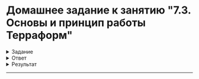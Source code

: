 # Домашнее задание к занятию "7.3. Основы и принцип работы Терраформ"

<details>
  <summary>Задание</summary>

## Задача 1. Создадим бэкэнд в S3 (необязательно, но крайне желательно).

Если в рамках предыдущего задания у вас уже есть аккаунт AWS, то давайте продолжим знакомство со взаимодействием
терраформа и aws. 

1. Создайте s3 бакет, iam роль и пользователя от которого будет работать терраформ. Можно создать отдельного пользователя,
а можно использовать созданного в рамках предыдущего задания, просто добавьте ему необходимы права, как описано 
[здесь](https://www.terraform.io/docs/backends/types/s3.html).
2. Зарегистрируйте бэкэнд в терраформ проекте как описано по ссылке выше. 


## Задача 2. Инициализируем проект и создаем воркспейсы. 

1. Выполните `terraform init`:
    * если был создан бэкэнд в S3, то терраформ создат файл стейтов в S3 и запись в таблице 
dynamodb.
    * иначе будет создан локальный файл со стейтами.  
1. Создайте два воркспейса `stage` и `prod`.
1. В уже созданный `aws_instance` добавьте зависимость типа инстанса от вокспейса, что бы в разных ворскспейсах 
использовались разные `instance_type`.
1. Добавим `count`. Для `stage` должен создаться один экземпляр `ec2`, а для `prod` два. 
1. Создайте рядом еще один `aws_instance`, но теперь определите их количество при помощи `for_each`, а не `count`.
1. Что бы при изменении типа инстанса не возникло ситуации, когда не будет ни одного инстанса добавьте параметр
жизненного цикла `create_before_destroy = true` в один из рессурсов `aws_instance`.
1. При желании поэкспериментируйте с другими параметрами и рессурсами.

В виде результата работы пришлите:
* Вывод команды `terraform workspace list`.
* Вывод команды `terraform plan` для воркспейса `prod`.  

</details>

<details>
  <summary>Ответ</summary>

## Задача 1. Создадим бэкэнд в Object Storage YC.

В рамках предыдущего ДЗ уже есть аккаунт `YC`, продолжим знакомство со взаимодействием `terraform` и `YC`. 

#### 1. Создадим `Object Storage` бакет, `iam` роль и пользователя от которого будет работать `terraform`.

<details>
  <summary>Создадим бакет в ЯО</summary>

<p align="center">
  <img width="1850" height="525" src="./assets/basic1.png">
</p>

<p align="center">
  <img width="950" height="480" src="./assets/basic2.png">
</p>

<p align="center">
  <img width="865" height="245" src="./assets/basic3.png">
</p>

<p align="center">
  <img width="1800" height="580" src="./assets/basic4.png">
</p>

</details>


<details>
  <summary>Создадим servcice-account</summary>

* Создадим сервисный аккаунт:
```shell
~/terraform/yandex-cloud-terraform$ yc iam service-account create --name netology-avt0m8
id: ajeoi0jacvnbvj3a0ga9
folder_id: b1g9qe62b5jeksf673g6
created_at: "2022-06-14T05:35:53.270090759Z"
name: netology-avt0m8
```

* Назначим сервисному аккаунту роль `editor`:
```shell
~/terraform/yandex-cloud-terraform$ yc resource-manager folder add-access-binding b1g9qe62b5jeksf673g6 \
>   --role editor \
>   --subject serviceAccount:ajeoi0jacvnbvj3a0ga9
done (1s)
```

* Создадим статический ключ доступа для сервисного аккаунта:
```shell
~/terraform/yandex-cloud-terraform$ yc iam access-key create --service-account-name netology-avt0m8
access_key:
  id: ajed2te1nana8trp41d8
  service_account_id: ajeoi0jacvnbvj3a0ga9
  created_at: "2022-06-14T05:42:04.703831570Z"
  key_id: <key_id>
secret: <secret>
```

* Создадим авторизованные ключи для сервисного аккаунта:
```shell
~/terraform/yandex-cloud-terraform$ yc iam key create --service-account-name netology-avt0m8 --output key.json
id: ajek7teiosmsvr2cd0ie
service_account_id: ajeoi0jacvnbvj3a0ga9
created_at: "2022-06-14T05:45:51.464161161Z"
key_algorithm: RSA_2048
```

* Создадим профиль и назначим ему авторизованные ключи сервисного аккаунта:
```shell
~/terraform/yandex-cloud-terraform$ yc config profile create netology-avt0m8
Profile 'netology-avt0m8' created and activated

~/terraform/yandex-cloud-terraform$ yc config set service-account-key key.json
```

* Убедимся, что сервисный аккаунт и все ключи созданы и привязаны.
<p align="center">
  <img width="1850" height="535" src="./assets/basic5.png">
</p>

</details>


#### 2. Зарегистрируем бэкэнд в терраформ проекте как описано по [ссылке](https://cloud.yandex.ru/docs/tutorials/infrastructure-management/terraform-state-storage). 
* Добавим файл `s3.tf`.
```terraform
terraform {
  backend "s3" {
    endpoint   = "storage.yandexcloud.net"
    bucket     = "netology-avt0m8-bucket"
    region     = "ru-central1"
    key        = "yc-avt0m8.tfstate"
    access_key = <access_key>
    secret_key = <secret_key>

    skip_region_validation      = true
    skip_credentials_validation = true
  }
}
```

## Задача 2. Инициализируем проект и создадим воркспейсы. 

#### 1. Выполним `terraform init`.

* если был создан бэкэнд в S3, то терраформ создат файл состояния в S3.

```shell
~/terraform/yc-terra-workspaces$ terraform init
Initializing modules...
- yc_instance_count in modules/instance
- yc_instance_for_each in modules/instance

Initializing the backend...

Successfully configured the backend "s3"! Terraform will automatically
use this backend unless the backend configuration changes.

Initializing provider plugins...
- Finding yandex-cloud/yandex versions matching "0.75.0"...
- Installing yandex-cloud/yandex v0.75.0...
- Installed yandex-cloud/yandex v0.75.0 (unauthenticated)

Terraform has created a lock file .terraform.lock.hcl to record the provider
selections it made above. Include this file in your version control repository
so that Terraform can guarantee to make the same selections by default when
you run "terraform init" in the future.

Terraform has been successfully initialized!

You may now begin working with Terraform. Try running "terraform plan" to see
any changes that are required for your infrastructure. All Terraform commands
should now work.

If you ever set or change modules or backend configuration for Terraform,
rerun this command to reinitialize your working directory. If you forget, other
commands will detect it and remind you to do so if necessary.

```

#### 2. Создадим два воркспейса `stage` и `prod`.

```shell
~/terraform/yc-terra-workspaces$ terraform workspace new stage
Created and switched to workspace "stage"!

Youre now on a new, empty workspace. Workspaces isolate their state,
so if you run "terraform plan" Terraform will not see any existing state
for this configuration.

~/terraform/yc-terra-workspaces$ terraform workspace new prod
Created and switched to workspace "prod"!

Youre now on a new, empty workspace. Workspaces isolate their state,
so if you run "terraform plan" Terraform will not see any existing state
for this configuration.

~/terraform/yc-terra-workspaces$ terraform workspace select stage
Switched to workspace "stage".

~/terraform/yc-terra-workspaces$ terraform validate
Success! The configuration is valid.

~/terraform/yandex-cloud-terraform$ terraform workspace list
  default
  prod
* stage

```

#### 3. В уже созданный `main.tf` добавим зависимость инстанса от вокспейса, что бы в разных ворскспейсах использовались разные параметры для инстанса.
```terraform
module "yc_instance_count" {
  source = "./modules/instance/"
  instance_count = local.yc_instance_count[terraform.workspace]
  cores         = local.yc_cores[terraform.workspace]
  memory        = local.yc_memory[terraform.workspace]
  core_fraction = local.yc_core_fraction[terraform.workspace]
  disk_size     = local.yc_disk_size[terraform.workspace]
  subnet_id     = resource.yandex_vpc_subnet.subnet.id
  description   = "instance depends on workspace by count"
}
```

#### 4. Добавим `count` (и другие параметры). Для `stage` должен создаться один экземпляр `yc_compute_instance`, а для `prod` два. 
```terraform
locals {
  yc_instance_count = {
    stage = 1
    prod  = 2
  }
  yc_cores = {
    stage = 2
    prod  = 4
  }
  yc_memory = {
    stage = 4
    prod  = 8
  }
  yc_core_fraction = {
    stage = 20
    prod  = 100
  }
  yc_disk_size = {
    stage = 20
    prod  = 40
  }
}
```

#### 5. Создадим рядом еще один `yc_compute_instance`, но теперь определим их количество при помощи `for_each`, а не `count`.

* `main.tf`:
```terraform
module "yc_instance_for_each" {
  source        = "./modules/instance/"
  for_each      = local.for_each_map[terraform.workspace]
  name          = "${each.key}-netology-vm-foreach"
  cores         = local.yc_cores[terraform.workspace]
  memory        = local.yc_memory[terraform.workspace]
  core_fraction = local.yc_core_fraction[terraform.workspace]
  disk_size     = local.yc_disk_size[terraform.workspace]
  subnet_id     = resource.yandex_vpc_subnet.subnet.id
  description   = "instance depends on workspace by for_each"
}
```
```terraform
locals {
  for_each_map = {
    stage = toset(["s1"])
    prod  = toset(["p1", "p2"])
  }
  network_names = {
    stage = "stage-netology-network"
    prod  = "prod-netology-network"
  }
  subnet_names = {
    stage = "stage-netology-subnet"
    prod  = "prod-netology"
  }
}
```

#### 6. Что бы при изменении типа инстанса не возникло ситуации, когда не будет ни одного инстанса добавим параметр жизненного цикла `create_before_destroy = true` в один из ресурсов `yc_compute_instance`.

`OK`

</details>

<details>
  <summary>Результат</summary>

* Вывод команды `terraform workspace list`:
```shell
~/terraform/yc-terra-workspaces$ terraform workspace list
  default
* prod
  stage
```

* Вывод команды `terraform plan` для воркспейса `prod`:

<details>
  <summary>terraform plan</summary>

```shell
~/terraform/yc-terra-workspaces$ terraform plan
module.yc_instance_for_each["p1"].data.yandex_compute_image.image: Reading...
module.yc_instance_count.data.yandex_compute_image.image: Reading...
module.yc_instance_for_each["p2"].data.yandex_compute_image.image: Reading...
module.yc_instance_for_each["p1"].data.yandex_compute_image.image: Read complete after 3s [id=fd8mn5e1cksb3s1pcq12]
module.yc_instance_for_each["p2"].data.yandex_compute_image.image: Read complete after 3s [id=fd8mn5e1cksb3s1pcq12]
module.yc_instance_count.data.yandex_compute_image.image: Read complete after 3s [id=fd8mn5e1cksb3s1pcq12]

Terraform used the selected providers to generate the following execution plan. Resource actions are indicated with the following symbols:
  + create

Terraform will perform the following actions:

  # yandex_vpc_network.net will be created
  + resource "yandex_vpc_network" "net" {
      + created_at                = (known after apply)
      + default_security_group_id = (known after apply)
      + folder_id                 = (known after apply)
      + id                        = (known after apply)
      + labels                    = (known after apply)
      + name                      = "prod-netology-network"
      + subnet_ids                = (known after apply)
    }

  # yandex_vpc_subnet.subnet will be created
  + resource "yandex_vpc_subnet" "subnet" {
      + created_at     = (known after apply)
      + folder_id      = (known after apply)
      + id             = (known after apply)
      + labels         = (known after apply)
      + name           = "prod-netology"
      + network_id     = (known after apply)
      + v4_cidr_blocks = [
          + "10.3.0.0/16",
        ]
      + v6_cidr_blocks = (known after apply)
      + zone           = "ru-central1-a"
    }

  # module.yc_instance_count.yandex_compute_instance.instance[0] will be created
  + resource "yandex_compute_instance" "instance" {
      + created_at                = (known after apply)
      + description               = "instance depends on workspace by count"
      + folder_id                 = (known after apply)
      + fqdn                      = (known after apply)
      + hostname                  = "netology-vm-count-1"
      + id                        = (known after apply)
      + metadata                  = {
          + "ssh-keys" = <<-EOT
                ubuntu:ssh-rsa AAAAB*****UipZk= stasarts@stasarts
            EOT
        }
      + name                      = "prod-1-netology-vm-count"
      + network_acceleration_type = "standard"
      + platform_id               = "standard-v1"
      + service_account_id        = (known after apply)
      + status                    = (known after apply)
      + zone                      = (known after apply)

      + boot_disk {
          + auto_delete = true
          + device_name = (known after apply)
          + disk_id     = (known after apply)
          + mode        = (known after apply)

          + initialize_params {
              + block_size  = (known after apply)
              + description = (known after apply)
              + image_id    = "fd8mn5e1cksb3s1pcq12"
              + name        = (known after apply)
              + size        = 40
              + snapshot_id = (known after apply)
              + type        = "network-hdd"
            }
        }

      + network_interface {
          + index              = (known after apply)
          + ip_address         = (known after apply)
          + ipv4               = true
          + ipv6               = false
          + ipv6_address       = (known after apply)
          + mac_address        = (known after apply)
          + nat                = true
          + nat_ip_address     = (known after apply)
          + nat_ip_version     = (known after apply)
          + security_group_ids = (known after apply)
          + subnet_id          = (known after apply)
        }

      + placement_policy {
          + host_affinity_rules = (known after apply)
          + placement_group_id  = (known after apply)
        }

      + resources {
          + core_fraction = 100
          + cores         = 4
          + memory        = 8
        }

      + scheduling_policy {
          + preemptible = (known after apply)
        }
    }

  # module.yc_instance_count.yandex_compute_instance.instance[1] will be created
  + resource "yandex_compute_instance" "instance" {
      + created_at                = (known after apply)
      + description               = "instance depends on workspace by count"
      + folder_id                 = (known after apply)
      + fqdn                      = (known after apply)
      + hostname                  = "netology-vm-count-2"
      + id                        = (known after apply)
      + metadata                  = {
          + "ssh-keys" = <<-EOT
                ubuntu:ssh-rsa AAAAB*****UipZk= stasarts@stasarts            
            EOT
        }
      + name                      = "prod-2-netology-vm-count"
      + network_acceleration_type = "standard"
      + platform_id               = "standard-v1"
      + service_account_id        = (known after apply)
      + status                    = (known after apply)
      + zone                      = (known after apply)

      + boot_disk {
          + auto_delete = true
          + device_name = (known after apply)
          + disk_id     = (known after apply)
          + mode        = (known after apply)

          + initialize_params {
              + block_size  = (known after apply)
              + description = (known after apply)
              + image_id    = "fd8mn5e1cksb3s1pcq12"
              + name        = (known after apply)
              + size        = 40
              + snapshot_id = (known after apply)
              + type        = "network-hdd"
            }
        }

      + network_interface {
          + index              = (known after apply)
          + ip_address         = (known after apply)
          + ipv4               = true
          + ipv6               = false
          + ipv6_address       = (known after apply)
          + mac_address        = (known after apply)
          + nat                = true
          + nat_ip_address     = (known after apply)
          + nat_ip_version     = (known after apply)
          + security_group_ids = (known after apply)
          + subnet_id          = (known after apply)
        }

      + placement_policy {
          + host_affinity_rules = (known after apply)
          + placement_group_id  = (known after apply)
        }

      + resources {
          + core_fraction = 100
          + cores         = 4
          + memory        = 8
        }

      + scheduling_policy {
          + preemptible = (known after apply)
        }
    }

  # module.yc_instance_for_each["p1"].yandex_compute_instance.instance[0] will be created
  + resource "yandex_compute_instance" "instance" {
      + created_at                = (known after apply)
      + description               = "instance depends on workspace by for_each"
      + folder_id                 = (known after apply)
      + fqdn                      = (known after apply)
      + hostname                  = "p1-netology-vm-foreach-1"
      + id                        = (known after apply)
      + metadata                  = {
          + "ssh-keys" = <<-EOT
                ubuntu:ssh-rsa AAAAB*****UipZk= stasarts@stasarts            
            EOT
        }
      + name                      = "prod-1-p1-netology-vm-foreach"
      + network_acceleration_type = "standard"
      + platform_id               = "standard-v1"
      + service_account_id        = (known after apply)
      + status                    = (known after apply)
      + zone                      = (known after apply)

      + boot_disk {
          + auto_delete = true
          + device_name = (known after apply)
          + disk_id     = (known after apply)
          + mode        = (known after apply)

          + initialize_params {
              + block_size  = (known after apply)
              + description = (known after apply)
              + image_id    = "fd8mn5e1cksb3s1pcq12"
              + name        = (known after apply)
              + size        = 40
              + snapshot_id = (known after apply)
              + type        = "network-hdd"
            }
        }

      + network_interface {
          + index              = (known after apply)
          + ip_address         = (known after apply)
          + ipv4               = true
          + ipv6               = false
          + ipv6_address       = (known after apply)
          + mac_address        = (known after apply)
          + nat                = true
          + nat_ip_address     = (known after apply)
          + nat_ip_version     = (known after apply)
          + security_group_ids = (known after apply)
          + subnet_id          = (known after apply)
        }

      + placement_policy {
          + host_affinity_rules = (known after apply)
          + placement_group_id  = (known after apply)
        }

      + resources {
          + core_fraction = 100
          + cores         = 4
          + memory        = 8
        }

      + scheduling_policy {
          + preemptible = (known after apply)
        }
    }

  # module.yc_instance_for_each["p2"].yandex_compute_instance.instance[0] will be created
  + resource "yandex_compute_instance" "instance" {
      + created_at                = (known after apply)
      + description               = "instance depends on workspace by for_each"
      + folder_id                 = (known after apply)
      + fqdn                      = (known after apply)
      + hostname                  = "p2-netology-vm-foreach-1"
      + id                        = (known after apply)
      + metadata                  = {
          + "ssh-keys" = <<-EOT
                ubuntu:ssh-rsa AAAAB*****UipZk= stasarts@stasarts
            EOT
        }
      + name                      = "prod-1-p2-netology-vm-foreach"
      + network_acceleration_type = "standard"
      + platform_id               = "standard-v1"
      + service_account_id        = (known after apply)
      + status                    = (known after apply)
      + zone                      = (known after apply)

      + boot_disk {
          + auto_delete = true
          + device_name = (known after apply)
          + disk_id     = (known after apply)
          + mode        = (known after apply)

          + initialize_params {
              + block_size  = (known after apply)
              + description = (known after apply)
              + image_id    = "fd8mn5e1cksb3s1pcq12"
              + name        = (known after apply)
              + size        = 40
              + snapshot_id = (known after apply)
              + type        = "network-hdd"
            }
        }

      + network_interface {
          + index              = (known after apply)
          + ip_address         = (known after apply)
          + ipv4               = true
          + ipv6               = false
          + ipv6_address       = (known after apply)
          + mac_address        = (known after apply)
          + nat                = true
          + nat_ip_address     = (known after apply)
          + nat_ip_version     = (known after apply)
          + security_group_ids = (known after apply)
          + subnet_id          = (known after apply)
        }

      + placement_policy {
          + host_affinity_rules = (known after apply)
          + placement_group_id  = (known after apply)
        }

      + resources {
          + core_fraction = 100
          + cores         = 4
          + memory        = 8
        }

      + scheduling_policy {
          + preemptible = (known after apply)
        }
    }

Plan: 6 to add, 0 to change, 0 to destroy.

─────────────────────────────────────────────────────────────────────────────────────────────────────────────────────────────────────────────────────────────────────────────────────────────────────────

Note: You didn't use the -out option to save this plan, so Terraform can't guarantee to take exactly these actions if you run "terraform apply" now.
```

</details> 


* Состояние облака в результате применения `terraform apply` для `stage` и `prod`:

`Object Storage`:
<p align="center">
  <img width="1100" height="570" src="./assets/basic7.png">
</p>

<p align="center">
  <img width="1100" height="570" src="./assets/basic8.png">
</p>

`Compute Cloud`
<p align="center">
  <img width="1850" height="500" src="./assets/basic9.png">
</p>

</details> 

---